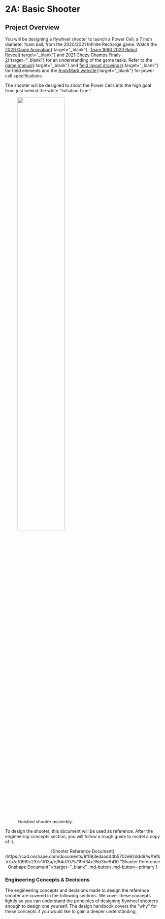 # 2A: Basic Shooter

## Project Overview

You will be designing a flywheel shooter to launch a Power Cell, a 7 inch diameter foam ball, from the 2020/2021 Infinite Recharge game. Watch the [2020 Game Animation](https://www.youtube.com/watch?v=gmiYWTmFRVE "2020 Game Animation Video"){:target="_blank"}, [Team 1690 2020 Robot Reveal](https://www.youtube.com/watch?v=7EPv0gfnSEw "1690 2020 Robot Reveal"){:target="_blank"} and [2021 Chezy Champs Finals 2](https://www.youtube.com/watch?v=kBWlbf5j5SI "2021 Chezy CHamps Finals 2 Video"){:target="_blank"} for an understanding of the game tasks. Refer to the [game manual](https://firstfrc.blob.core.windows.net/frc2020/Manual/2020FRCGameSeasonManual.pdf "2020 Game Manual PDF"){:target="_blank"} and [field layout drawings](https://firstfrc.blob.core.windows.net/frc2020/PlayingField/LayoutandMarkingDiagram.pdf "2020 Field Layout Drawings"){:target="_blank"} for field elements and the [AndyMark website](https://www.andymark.com/products/7-in-diameter-foam-ball "Power Cell Product Page"){:target="_blank"} for power cell specifications.

The shooter will be designed to shoot the Power Cells into the high goal from just behind the white "Initiation Line."
<figure>
    <img src="\img\learning-course\stage2-shooter\Shooter Assembly.webp" style="width:60%">
    <figcaption>Finished shooter assembly.</figcaption>
</figure>

To design the shooter, this document will be used as reference. After the engineering concepts section, you will follow a rough guide to model a copy of it.

<center>[Shooter Reference Document](https://cad.onshape.com/documents/8f093edaad44b5702e92ddd9/w/fefbb7a7af099fc237c1513a/e/84d7075719d34c35b3be9410 "Shooter Reference Onshape Document"){:target="_blank" .md-button .md-button--primary }</center>


### Engineering Concepts & Decisions

The engineering concepts and decisions made to design the reference shooter are covered in the following sections. We cover these concepts lightly so you can understand the principles of designing flywheel shooters enough to design one yourself. The design handbook covers the "why" for these concepts if you would like to gain a deeper understanding.

<br>